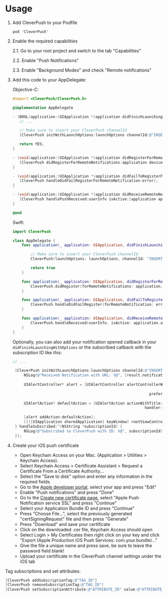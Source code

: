 # Usage
1. Add CleverPush to your Podfile

   ```
   pod 'CleverPush'
   ```

2. Enable the required capabilities

   2.1. Go to your root project and switch to the tab "Capabilities"
   
   2.2. Enable "Push Notifications"
   
   2.3. Enable "Background Modes" and check "Remote notifications"
   


3. Add this code to your AppDelegate:


   Objective-C:

    ```objective-c
    #import <CleverPush/CleverPush.h>
    
    @implementation AppDelegate
    
    - (BOOL)application:(UIApplication *)application didFinishLaunchingWithOptions:(NSDictionary *)launchOptions {
       // ...
    
       // Make sure to insert your CleverPush channelId
       [CleverPush initWithLaunchOptions:launchOptions channelId:@"INSERT-YOUR-CHANNEL-ID-HERE"];
    
       return YES;
    }
    
    - (void)application:(UIApplication *)application didRegisterForRemoteNotificationsWithDeviceToken:(NSData *)deviceToken {
       [CleverPush didRegisterForRemoteNotifications:application deviceToken:deviceToken];
    }
    
    - (void)application:(UIApplication *)application didFailToRegisterForRemoteNotificationsWithError:(NSError *)error {
       [CleverPush handleDidFailRegisterForRemoteNotification:error];
    }
    
    - (void)application:(UIApplication *)application didReceiveRemoteNotification:(NSDictionary *)userInfo {
       [CleverPush handlePushReceived:userInfo isActive:[application applicationState] == UIApplicationStateActive];
    }
    
    @end
    ```


    Swift:

    ```swift
    import CleverPush
    
    class AppDelegate {
        func application(_ application: UIApplication, didFinishLaunchingWithOptions launchOptions: [UIApplicationLaunchOptionsKey: Any]?) -> Bool {	        // ...
    
            // Make sure to insert your CleverPush channelId
            CleverPush(launchOptions: launchOptions, channelId: "INSERT-YOUR-CHANNEL-ID-HERE")
    
            return true
        }
    
        func application(_ application: UIApplication, didRegisterForRemoteNotificationsWithDeviceToken deviceToken: Data) {
            CleverPush.didRegister(forRemoteNotifications: application, deviceToken: deviceToken)
        }
    
        func application(_ application: UIApplication, didFailToRegisterForRemoteNotificationsWithError error: Error) {
            CleverPush.handleDidFailRegister(forRemoteNotification: error)
        }
    
        func application(_ application: UIApplication, didReceiveRemoteNotification userInfo: [AnyHashable : Any]) {
            CleverPush.handleReceived(userInfo, isActive: application.applicationState == .active)
        }
    }
    ```


   Optionally, you can also add your notification opened callback in your `didFinishLaunchingWithOptions` or the subscribed callback with the subscription ID like this:

   ```objective-c
   // ...

	[CleverPush initWithLaunchOptions:launchOptions channelId:@"INSERT-YOUR-CHANNEL-ID-HERE" handleNotificationOpened:^(CPNotificationOpenedResult *result) {
        NSLog(@"Received Notification with URL: %@", [result.notification valueForKey:@"url"]);
        
        UIAlertController* alert = [UIAlertController alertControllerWithTitle:[result.notification valueForKey:@"title"]
                                                                       message:[result.notification valueForKey:@"text"]
                                                                preferredStyle:UIAlertControllerStyleAlert];
        
        UIAlertAction* defaultAction = [UIAlertAction actionWithTitle:@"OK" style:UIAlertActionStyleDefault
                                                              handler:^(UIAlertAction * action) {}];
        
        [alert addAction:defaultAction];
        [[[[UIApplication sharedApplication] keyWindow] rootViewController] presentViewController:alert animated:YES completion:nil];
    } handleSubscribed:^(NSString *subscriptionId) {
        NSLog(@"Subscribed to CleverPush with ID: %@", subscriptionId);
    }];
   ```

4. Create your iOS push certificate

   * Open Keychain Access on your Mac. (Application > Utilities > Keychain Access).
   * Select Keychain Access > Certificate Assistant > Request a Certificate From a Certificate Authority...
   * Select the "Save to disk" option and enter any information in the required fields
   * Go to the [Apple developer portal](https://developer.apple.com/account/ios/identifier/bundle), select your app and press "Edit"
   * Enable "Push notifications" and press "Done"
   * Go to the [Create new certificate page](https://developer.apple.com/account/ios/certificate/create), select "Apple Push Notification service SSL" and press "Continue"
   * Select your Application Bundle ID and press "Continue"
   * Press "Choose File...", select the previously generated "certSigningRequest" file and then press "Generate"
   * Press "Download" and save your certificate
   * Click on the downloaded .cer file, Keychain Access should open
   * Select Login > My Certificates then right click on your key and click "Export (Apple Production iOS Push Services: com.your.bundle)..."
   * Give the file a unique name and press save, be sure to leave the password field blank!
   * Upload your certificate in the CleverPush channel settings under the iOS tab


Tag subscriptions and set attributes:

```objective-c
[CleverPush addSubscriptionTag:@"TAG_ID"]
[CleverPush removeSubscriptionTag:@"TAG_ID"]
[CleverPush setSubscriptionAttribute:@"ATTRIBUTE_ID" value:@"ATTRIBUTE_VALUE"] 
```



